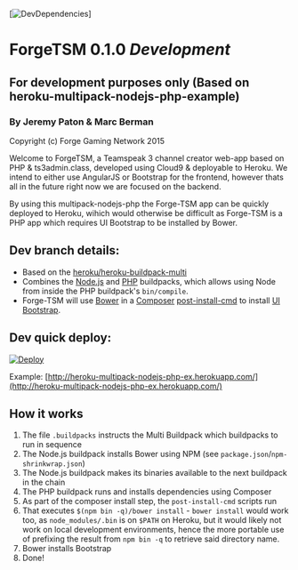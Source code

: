 

[![DevDependencies](https://david-dm.org/Forge-Media/Forge-TSM.svg)]  

# ForgeTSM 0.1.0 *Development*
## For development purposes only (Based on heroku-multipack-nodejs-php-example)

### By Jeremy Paton & Marc Berman

Copyright (c) Forge Gaming Network 2015

Welcome to ForgeTSM, a Teamspeak 3 channel creator web-app based on PHP & ts3admin.class, developed using Cloud9 & deployable to Heroku. We intend to either use AngularJS or Bootstrap for the frontend, however thats all in the future right now we are focused on the backend. 

By using this multipack-nodejs-php the Forge-TSM app can be quickly deployed to Heroku, wihich would otherwise be difficult as Forge-TSM is a PHP app which requires UI Bootstrap to be installed by Bower.

Dev branch details:
-----------------
- Based on the [heroku/heroku-buildpack-multi](https://github.com/heroku/heroku-buildpack-multi)
- Combines the [Node.js](https://github.com/heroku/heroku-buildpack-nodejs) and [PHP](https://github.com/heroku/heroku-buildpack-php) buildpacks, which allows using Node from inside the PHP buildpack's `bin/compile`.
- Forge-TSM will use [Bower](http://bower.io) in a [Composer](http://getcomposer.org) [post-install-cmd](https://getcomposer.org/doc/articles/scripts.md) to install [UI Bootstrap](https://github.com/angular-ui/bootstrap).

Dev quick deploy:
-----------------
[![Deploy](https://www.herokucdn.com/deploy/button.png)](https://heroku.com/deploy)

Example: [http://heroku-multipack-nodejs-php-ex.herokuapp.com/](http://heroku-multipack-nodejs-php-ex.herokuapp.com/)

How it works
-----------------
1. The file `.buildpacks` instructs the Multi Buildpack which buildpacks to run in sequence
2. The Node.js buildpack installs Bower using NPM (see `package.json`/`npm-shrinkwrap.json`)
3. The Node.js buildpack makes its binaries available to the next buildpack in the chain
4. The PHP buildpack runs and installs dependencies using Composer
5. As part of the composer install step, the `post-install-cmd` scripts run
1. That executes `$(npm bin -q)/bower install` - `bower install` would work too, as `node_modules/.bin` is on `$PATH` on Heroku, but it would likely not work on local development environments, hence the more portable use of prefixing the result from `npm bin -q` to retrieve said directory name.
1. Bower installs Bootstrap
1. Done!